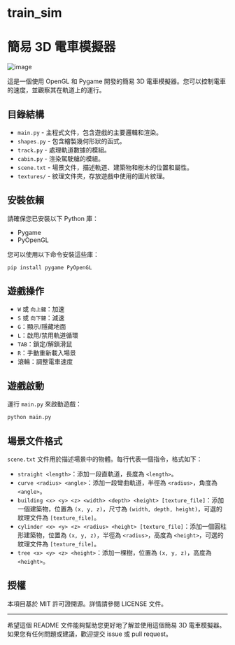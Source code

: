 # train_sim

# 簡易 3D 電車模擬器
![image](https://github.com/user-attachments/assets/e89506e2-60c3-459b-9e11-f66cd7339f8b)

這是一個使用 OpenGL 和 Pygame 開發的簡易 3D 電車模擬器。您可以控制電車的速度，並觀察其在軌道上的運行。

## 目錄結構

- `main.py` - 主程式文件，包含遊戲的主要邏輯和渲染。
- `shapes.py` - 包含繪製幾何形狀的函式。
- `track.py` - 處理軌道數據的模組。
- `cabin.py` - 渲染駕駛艙的模組。
- `scene.txt` - 場景文件，描述軌道、建築物和樹木的位置和屬性。
- `textures/` - 紋理文件夾，存放遊戲中使用的圖片紋理。

## 安裝依賴

請確保您已安裝以下 Python 庫：

- Pygame
- PyOpenGL

您可以使用以下命令安裝這些庫：

```sh
pip install pygame PyOpenGL
```

## 遊戲操作

- `W` 或 `向上鍵`：加速
- `S` 或 `向下鍵`：減速
- `G`：顯示/隱藏地面
- `L`：啟用/禁用軌道循環
- `TAB`：鎖定/解鎖滑鼠
- `R`：手動重新載入場景
- 滾輪：調整電車速度

## 遊戲啟動

運行 `main.py` 來啟動遊戲：

```sh
python main.py
```

## 場景文件格式

`scene.txt` 文件用於描述場景中的物體。每行代表一個指令，格式如下：

- `straight <length>`：添加一段直軌道，長度為 `<length>`。
- `curve <radius> <angle>`：添加一段彎曲軌道，半徑為 `<radius>`，角度為 `<angle>`。
- `building <x> <y> <z> <width> <depth> <height> [texture_file]`：添加一個建築物，位置為 `(x, y, z)`，尺寸為 `(width, depth, height)`，可選的紋理文件為 `[texture_file]`。
- `cylinder <x> <y> <z> <radius> <height> [texture_file]`：添加一個圓柱形建築物，位置為 `(x, y, z)`，半徑為 `<radius>`，高度為 `<height>`，可選的紋理文件為 `[texture_file]`。
- `tree <x> <y> <z> <height>`：添加一棵樹，位置為 `(x, y, z)`，高度為 `<height>`。

## 授權

本項目基於 MIT 許可證開源。詳情請參閱 LICENSE 文件。

---

希望這個 README 文件能夠幫助您更好地了解並使用這個簡易 3D 電車模擬器。如果您有任何問題或建議，歡迎提交 issue 或 pull request。
